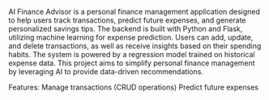 AI Finance Advisor is a personal finance management application designed to help users track transactions, predict future expenses, and generate personalized savings tips. The backend is built with Python and Flask, utilizing machine learning for expense prediction. Users can add, update, and delete transactions, as well as receive insights based on their spending habits. The system is powered by a regression model trained on historical expense data. This project aims to simplify personal finance management by leveraging AI to provide data-driven recommendations.

Features:
Manage transactions (CRUD operations)
Predict future expenses
